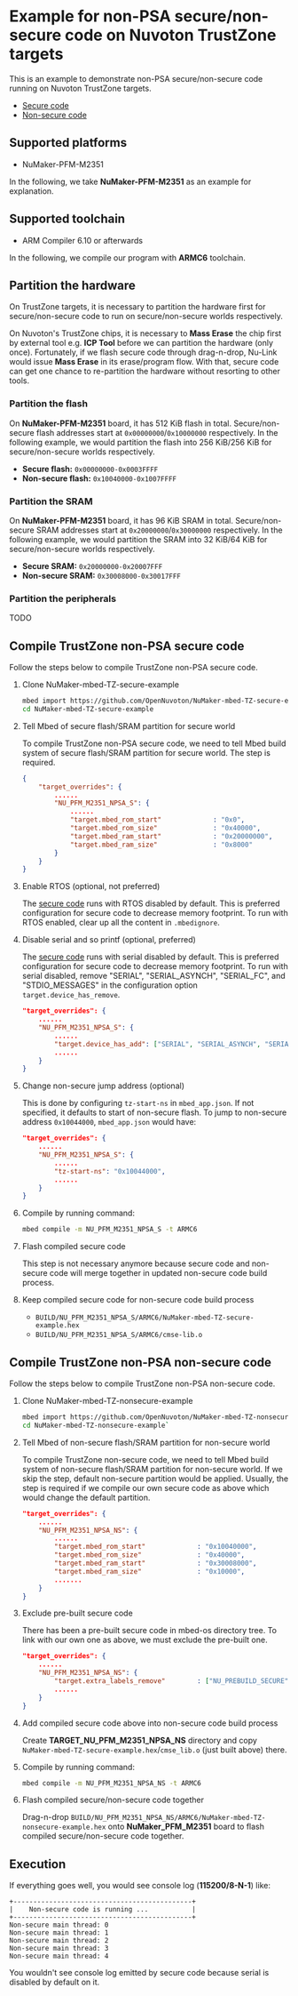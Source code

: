 # Example for non-PSA secure/non-secure code on Nuvoton TrustZone targets

This is an example to demonstrate non-PSA secure/non-secure code running on Nuvoton TrustZone targets.

- [Secure code](https://github.com/OpenNuvoton/NuMaker-mbed-TZ-secure-example)
- [Non-secure code](https://github.com/OpenNuvoton/NuMaker-mbed-TZ-nonsecure-example)

## Supported platforms

- NuMaker-PFM-M2351

In the following, we take **NuMaker-PFM-M2351** as an example for explanation.

## Supported toolchain

- ARM Compiler 6.10 or afterwards

In the following, we compile our program with **ARMC6** toolchain.

## Partition the hardware

On TrustZone targets, it is necessary to partition the hardware first for secure/non-secure code
to run on secure/non-secure worlds respectively.

On Nuvoton's TrustZone chips, it is necessary to **Mass Erase** the chip first by external tool
e.g. **ICP Tool** before we can partition the hardware (only once). Fortunately, if we flash
secure code through drag-n-drop, Nu-Link would issue **Mass Erase** in its erase/program flow.
With that, secure code can get one chance to re-partition the hardware without resorting to
other tools.

### Partition the flash

On **NuMaker-PFM-M2351** board, it has 512 KiB flash in total. Secure/non-secure flash addresses start
at `0x00000000`/`0x10000000` respectively. In the following example, we would partition the flash
into 256 KiB/256 KiB for secure/non-secure worlds respectively.

- **Secure flash:** `0x00000000-0x0003FFFF`
- **Non-secure flash:** `0x10040000-0x1007FFFF`

### Partition the SRAM

On **NuMaker-PFM-M2351** board, it has 96 KiB SRAM in total. Secure/non-secure SRAM addresses start
at `0x20000000`/`0x30000000` respectively. In the following example, we would partition the SRAM
into 32 KiB/64 KiB for secure/non-secure worlds respectively.

- **Secure SRAM:** `0x20000000-0x20007FFF`
- **Non-secure SRAM:** `0x30008000-0x30017FFF`

### Partition the peripherals

TODO

## Compile TrustZone non-PSA secure code

Follow the steps below to compile TrustZone non-PSA secure code.

1.  Clone NuMaker-mbed-TZ-secure-example
    ```sh
    mbed import https://github.com/OpenNuvoton/NuMaker-mbed-TZ-secure-example
    cd NuMaker-mbed-TZ-secure-example
    ```

1.  Tell Mbed of secure flash/SRAM partition for secure world

    To compile TrustZone non-PSA secure code, we need to tell Mbed build system of secure flash/SRAM partition for secure world. The step is required.

    ```json
    {
        "target_overrides": {
            ......
            "NU_PFM_M2351_NPSA_S": {
                ......
                "target.mbed_rom_start"             : "0x0",
                "target.mbed_rom_size"              : "0x40000",
                "target.mbed_ram_start"             : "0x20000000",
                "target.mbed_ram_size"              : "0x8000"
            }
        }
    }
    ```

1.  Enable RTOS (optional, not preferred)

    The [secure code](https://github.com/OpenNuvoton/NuMaker-mbed-TZ-nonsecure-example) runs with RTOS disabled by default.
    This is preferred configuration for secure code to decrease memory footprint.
    To run with RTOS enabled, clear up all the content in `.mbedignore`.

1.  Disable serial and so printf (optional, preferred)

    The [secure code](https://github.com/OpenNuvoton/NuMaker-mbed-TZ-nonsecure-example) runs with serial disabled by default.
    This is preferred configuration for secure code to decrease memory footprint.
    To run with serial disabled, remove "SERIAL", "SERIAL_ASYNCH", "SERIAL_FC", and "STDIO_MESSAGES" in the configuration option `target.device_has_remove`.

    ```json
    "target_overrides": {
        ......
        "NU_PFM_M2351_NPSA_S": {
            ......
            "target.device_has_add": ["SERIAL", "SERIAL_ASYNCH", "SERIAL_FC", "STDIO_MESSAGES"],
            ......
        }
    }
    ```

1.  Change non-secure jump address (optional)

    This is done by configuring `tz-start-ns` in `mbed_app.json`.
    If not specified, it defaults to start of non-secure flash.
    To jump to non-secure address `0x10044000`, `mbed_app.json` would have:
   
    ```json
    "target_overrides": {
        ......
        "NU_PFM_M2351_NPSA_S": {
            ......
            "tz-start-ns": "0x10044000",
            ......
        }
    }
    ```

1.	Compile by running command:
    ```sh
    mbed compile -m NU_PFM_M2351_NPSA_S -t ARMC6
    ```

1.	Flash compiled secure code

    This step is not necessary anymore because secure code and non-secure code will merge together in updated non-secure code build process.

1.	Keep compiled secure code for non-secure code build process

    - `BUILD/NU_PFM_M2351_NPSA_S/ARMC6/NuMaker-mbed-TZ-secure-example.hex`
    - `BUILD/NU_PFM_M2351_NPSA_S/ARMC6/cmse-lib.o`

## Compile TrustZone non-PSA non-secure code

Follow the steps below to compile TrustZone non-PSA non-secure code.

1. Clone NuMaker-mbed-TZ-nonsecure-example
    ```sh
    mbed import https://github.com/OpenNuvoton/NuMaker-mbed-TZ-nonsecure-example
    cd NuMaker-mbed-TZ-nonsecure-example`
    ```

1.  Tell Mbed of non-secure flash/SRAM partition for non-secure world

    To compile TrustZone non-secure code, we need to tell Mbed build system of non-secure
    flash/SRAM partition for non-secure world. If we skip the step, default non-secure partition
    would be applied. Usually, the step is required if we compile our own secure code as above
    which would change the default partition.

    ```json
    "target_overrides": {
        ......
        "NU_PFM_M2351_NPSA_NS": {
            ......
            "target.mbed_rom_start"             : "0x10040000",
            "target.mbed_rom_size"              : "0x40000",
            "target.mbed_ram_start"             : "0x30008000",
            "target.mbed_ram_size"              : "0x10000",
            .......
        }
    }
    ```

1.  Exclude pre-built secure code

    There has been a pre-built secure code in mbed-os directory tree.
    To link with our own one as above, we must exclude the pre-built one.

    ```json
    "target_overrides": {
        ......
        "NU_PFM_M2351_NPSA_NS": {
            "target.extra_labels_remove"        : ["NU_PREBUILD_SECURE"],
            ......
        }
    }
    ```

1.  Add compiled secure code above into non-secure code build process

    Create **TARGET_NU_PFM_M2351_NPSA_NS** directory and copy `NuMaker-mbed-TZ-secure-example.hex`/`cmse_lib.o` (just built above) there.
    
1.	Compile by running command:
    ```sh
    mbed compile -m NU_PFM_M2351_NPSA_NS -t ARMC6
    ```

1.  Flash compiled secure/non-secure code together

    Drag-n-drop `BUILD/NU_PFM_M2351_NPSA_NS/ARMC6/NuMaker-mbed-TZ-nonsecure-example.hex` onto **NuMaker_PFM_M2351** board to flash compiled secure/non-secure code together.

## Execution

If everything goes well, you would see console log (**115200/8-N-1**) like:

```
+---------------------------------------------+
|    Non-secure code is running ...           |
+---------------------------------------------+
Non-secure main thread: 0 
Non-secure main thread: 1 
Non-secure main thread: 2 
Non-secure main thread: 3 
Non-secure main thread: 4 
```

You wouldn't see console log emitted by secure code because serial is disabled by default on it.
